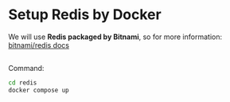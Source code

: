 # Setup Redis by Docker
We will use **Redis packaged by Bitnami**, so for more information: [bitnami/redis docs](https://hub.docker.com/r/bitnami/redis)

##
Command:
```bash
cd redis
docker compose up
```